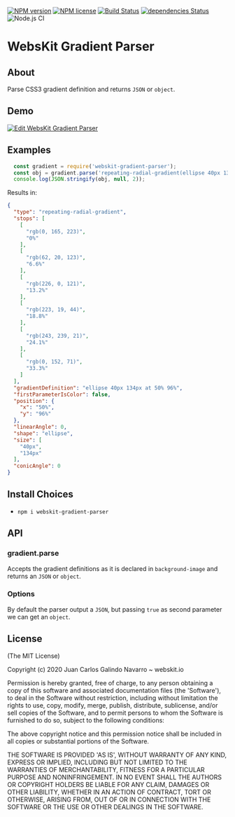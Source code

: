 [![NPM version](http://img.shields.io/npm/v/webskit-gradient-parser.svg?style=flat)](https://www.npmjs.org/package/webskit-gradient-parser)
[![NPM license](http://img.shields.io/npm/l/webskit-gradient-parser.svg?style=flat)](https://www.npmjs.org/package/webskit-gradient-parser)
[![Build Status](https://travis-ci.org/oceangravity/webskit-gradient-parser.svg?branch=master)](https://travis-ci.org/oceangravity/webskit-gradient-parser)
[![dependencies Status](https://david-dm.org/oceangravity/webskit-gradient-parser.svg)](https://david-dm.org/oceangravity/webskit-gradient-parser)
![Node.js CI](https://github.com/oceangravity/webskit-gradient-parser/workflows/Node.js%20CI/badge.svg)
# WebsKit Gradient Parser

## About

Parse CSS3 gradient definition and returns `JSON` or `object`.

## Demo

[![Edit WebsKit Gradient Parser](https://codesandbox.io/static/img/play-codesandbox.svg)](https://codesandbox.io/s/gradient-parser-bexc5?fontsize=14&hidenavigation=1&theme=dark)


## Examples

```JavaScript
  const gradient = require('webskit-gradient-parser');
  const obj = gradient.parse('repeating-radial-gradient(ellipse 40px 134px at 50% 96%,rgb(0, 165, 223) 0%,rgb(62, 20, 123) 6.6%,rgb(226, 0, 121) 13.2%,rgb(223, 19, 44) 18.8%,rgb(243, 239, 21) 24.1%,rgb(0, 152, 71) 33.3%)', true);
  console.log(JSON.stringify(obj, null, 2));
```

Results in:

```JSON
{
  "type": "repeating-radial-gradient",
  "stops": [
    [
      "rgb(0, 165, 223)",
      "0%"
    ],
    [
      "rgb(62, 20, 123)",
      "6.6%"
    ],
    [
      "rgb(226, 0, 121)",
      "13.2%"
    ],
    [
      "rgb(223, 19, 44)",
      "18.8%"
    ],
    [
      "rgb(243, 239, 21)",
      "24.1%"
    ],
    [
      "rgb(0, 152, 71)",
      "33.3%"
    ]
  ],
  "gradientDefinition": "ellipse 40px 134px at 50% 96%",
  "firstParameterIsColor": false,
  "position": {
    "x": "50%",
    "y": "96%"
  },
  "linearAngle": 0,
  "shape": "ellipse",
  "size": [
    "40px",
    "134px"
  ],
  "conicAngle": 0
}
```

## Install Choices
- `npm i webskit-gradient-parser`

## API

### gradient.parse

Accepts the gradient definitions as it is declared in `background-image` and returns an `JSON` or `object`.

### Options

By default the parser output a `JSON`, but passing `true` as second parameter we can get an `object`.

## License

(The MIT License)

Copyright (c) 2020 Juan Carlos Galindo Navarro ~ webskit.io

Permission is hereby granted, free of charge, to any person obtaining
a copy of this software and associated documentation files (the
'Software'), to deal in the Software without restriction, including
without limitation the rights to use, copy, modify, merge, publish,
distribute, sublicense, and/or sell copies of the Software, and to
permit persons to whom the Software is furnished to do so, subject to
the following conditions:

The above copyright notice and this permission notice shall be
included in all copies or substantial portions of the Software.

THE SOFTWARE IS PROVIDED 'AS IS', WITHOUT WARRANTY OF ANY KIND,
EXPRESS OR IMPLIED, INCLUDING BUT NOT LIMITED TO THE WARRANTIES OF
MERCHANTABILITY, FITNESS FOR A PARTICULAR PURPOSE AND NONINFRINGEMENT.
IN NO EVENT SHALL THE AUTHORS OR COPYRIGHT HOLDERS BE LIABLE FOR ANY
CLAIM, DAMAGES OR OTHER LIABILITY, WHETHER IN AN ACTION OF CONTRACT,
TORT OR OTHERWISE, ARISING FROM, OUT OF OR IN CONNECTION WITH THE
SOFTWARE OR THE USE OR OTHER DEALINGS IN THE SOFTWARE.
